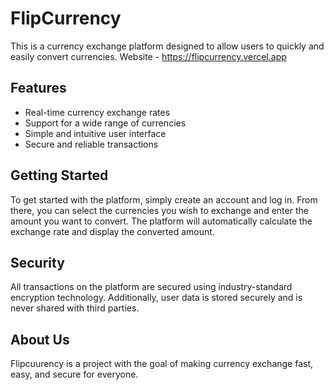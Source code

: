 # FlipCurrency

This is a currency exchange platform designed to allow users to quickly and easily convert currencies. 
Website - https://flipcurrency.vercel.app

## Features

- Real-time currency exchange rates
- Support for a wide range of currencies
- Simple and intuitive user interface
- Secure and reliable transactions

## Getting Started

To get started with the platform, simply create an account and log in. From there, you can select the currencies you wish to exchange and enter the amount you want to convert. The platform will automatically calculate the exchange rate and display the converted amount.

## Security

All transactions on the platform are secured using industry-standard encryption technology. Additionally, user data is stored securely and is never shared with third parties.

## About Us

Flipcuurency is a project with the goal of making currency exchange fast, easy, and secure for everyone.
